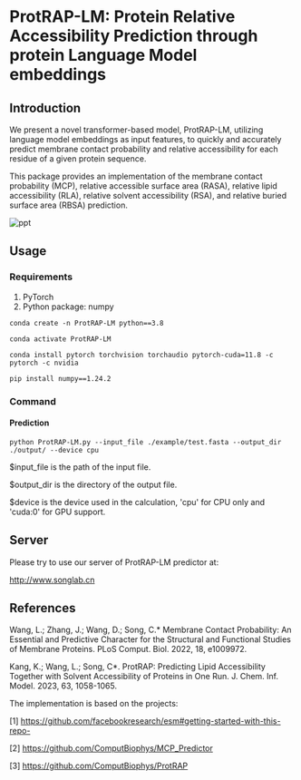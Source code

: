 # ProtRAP-LM: Protein Relative Accessibility Prediction through protein Language Model embeddings
## Introduction

We present a novel transformer-based model, ProtRAP-LM, utilizing language model embeddings as input features, to quickly and accurately predict membrane contact probability and relative accessibility for each residue of a given protein sequence.

This package provides an implementation of the membrane contact probability (MCP), relative accessible surface area (RASA), relative lipid accessibility (RLA), relative solvent accessibility (RSA), and relative buried surface area (RBSA) prediction. 

![ppt](https://github.com/user-attachments/assets/484f2a08-cf14-4df1-ad36-93657e4f5520)

## Usage
### Requirements
1. PyTorch
2. Python package: numpy

`conda create -n ProtRAP-LM python==3.8`

`conda activate ProtRAP-LM`

`conda install pytorch torchvision torchaudio pytorch-cuda=11.8 -c pytorch -c nvidia`

`pip install numpy==1.24.2`

### Command
#### Prediction
`python ProtRAP-LM.py --input_file ./example/test.fasta --output_dir ./output/ --device cpu`

$input_file is the path of the input file.

$output_dir is the directory of the output file.

$device is the device used in the calculation, 'cpu' for CPU only and 'cuda:0' for GPU support.

## Server
Please try to use our server of ProtRAP-LM predictor at:

http://www.songlab.cn

## References
Wang, L.; Zhang, J.; Wang, D.; Song, C.* Membrane Contact Probability: An Essential and Predictive Character for the Structural and Functional Studies of Membrane Proteins. PLoS Comput. Biol. 2022, 18, e1009972.

Kang, K.; Wang, L.; Song, C*. ProtRAP: Predicting Lipid Accessibility Together with Solvent Accessibility of Proteins in One Run. J. Chem. Inf. Model. 2023, 63, 1058-1065.

The implementation is based on the projects:

[1] https://github.com/facebookresearch/esm#getting-started-with-this-repo-

[2] https://github.com/ComputBiophys/MCP_Predictor

[3] https://github.com/ComputBiophys/ProtRAP
